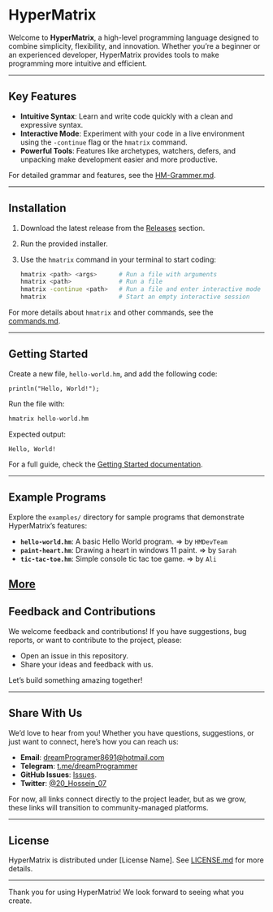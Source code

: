 # HyperMatrix

Welcome to **HyperMatrix**, a high-level programming language designed to combine simplicity, flexibility, and innovation. Whether you’re a beginner or an experienced developer, HyperMatrix provides tools to make programming more intuitive and efficient.

---

## Key Features

- **Intuitive Syntax**: Learn and write code quickly with a clean and expressive syntax.
- **Interactive Mode**: Experiment with your code in a live environment using the `-continue` flag or the `hmatrix` command.
- **Powerful Tools**: Features like archetypes, watchers, defers, and unpacking make development easier and more productive.

For detailed grammar and features, see the [HM-Grammer.md](docs/HM-Grammer.md).

---

## Installation

1. Download the latest release from the [Releases](https://github.com/HyperMatrixDev/HyperMatrix-Language/releases) section.
2. Run the provided installer.
3. Use the `hmatrix` command in your terminal to start coding:

   ```bash
   hmatrix <path> <args>      # Run a file with arguments
   hmatrix <path>             # Run a file
   hmatrix -continue <path>   # Run a file and enter interactive mode
   hmatrix                    # Start an empty interactive session
   ```

For more details about `hmatrix` and other commands, see the [commands.md](docs/commands.md).

---

## Getting Started

Create a new file, `hello-world.hm`, and add the following code:

```hypermatrix
println("Hello, World!");
```

Run the file with:

```bash
hmatrix hello-world.hm
```

Expected output:
```
Hello, World!
```

For a full guide, check the [Getting Started documentation](docs/getting-started.md).

---

## Example Programs

Explore the `examples/` directory for sample programs that demonstrate HyperMatrix’s features:

- **`hello-world.hm`**: A basic Hello World program. => by `HMDevTeam`
- **`paint-heart.hm`**: Drawing a heart in windows 11 paint. => by `Sarah`
- **`tic-tac-toe.hm`**: Simple console tic tac toe game. => by `Ali`

[More](examples/)
---

## Feedback and Contributions

We welcome feedback and contributions! If you have suggestions, bug reports, or want to contribute to the project, please:

- Open an issue in this repository.
- Share your ideas and feedback with us.

Let’s build something amazing together!

---

## Share With Us

We’d love to hear from you! Whether you have questions, suggestions, or just want to connect, here’s how you can reach us:

- **Email**: [dreamProgramer8691@hotmail.com](mailto:dreamProgramer8691@hotmail.com)
- **Telegram**: [t.me/dreamProgrammer](https://t.me/dreamProgrammer)
- **GitHub Issues**: [Issues](https://github.com/HyperMatrixDev/HyperMatrix-Language/issues).
- **Twitter**: [@20_Hossein_07](https://x.com/20_Hossein_07)

For now, all links connect directly to the project leader, but as we grow, these links will transition to community-managed platforms.

---

## License

HyperMatrix is distributed under [License Name]. See [LICENSE.md](LICENSE.md) for more details.

---

Thank you for using HyperMatrix! We look forward to seeing what you create.
